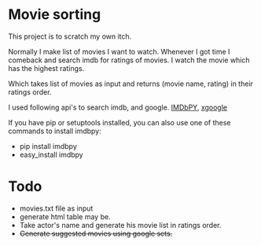 Movie sorting
=============
This project is to scratch my own itch.  

Normally I make list of movies I want to watch. Whenever I got time I comeback and search imdb for ratings of movies. I watch the movie which has the highest ratings.  
  
Which takes list of movies as input and returns (movie name, rating) in their ratings order.

I used following api's to search imdb, and google.
[IMDbPY](http://imdbpy.sourceforge.net/), [xgoogle](http://www.catonmat.net/blog/python-library-for-google-search/)
  
If you have pip or setuptools installed, you can also use one of these commands to install imdbpy:  
  *  pip install imdbpy  
  *  easy_install imdbpy  


Todo
=====
* movies.txt file as input
* generate html table may be.
* Take actor's name and generate his movie list in ratings order.
* <strike> Generate suggested movies using google sets. </strike>

